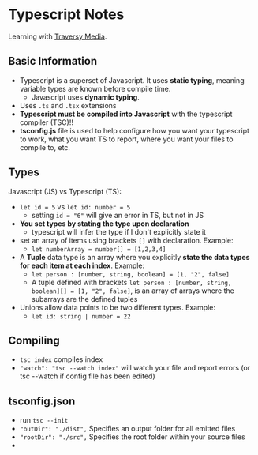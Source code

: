 # Typescript Notes

Learning with [Traversy Media](https://www.youtube.com/watch?v=BCg4U1FzODs).

## Basic Information

- Typescript is a superset of Javascript. It uses **static typing**, meaning variable types are known before compile time.
  - Javascript uses **dynamic typing**.
- Uses `.ts` and `.tsx` extensions
- **Typescript must be compiled into Javascript** with the typescript compiler (TSC)!!
- **tsconfig.js** file is used to help configure how you want your typescript to work, what you want TS to report, where you want your files to compile to, etc.

## Types

Javascript (JS) vs Typescript (TS):

- `let id = 5` vs `let id: number = 5`
  - setting `id = "6"` will give an error in TS, but not in JS
- **You set types by stating the type upon declaration**
  - typescript will infer the type if I don't explicitly state it
- set an array of items using brackets `[]` with declaration. Example:
  - `let numberArray = number[] = [1,2,3,4]`
- A **Tuple** data type is an array where you explicitly **state the data types for each item at each index**. Example:
  - `let person : [number, string, boolean] = [1, "2", false]`
  - A tuple defined with brackets `let person : [number, string, boolean][] = [1, "2", false]`, is an array of arrays where the subarrays are the defined tuples
- Unions allow data points to be two different types. Example:
  - `let id: string | number = 22`

## Compiling

- `tsc index` compiles index
- `"watch": "tsc --watch index"` will watch your file and report errors (or tsc --watch if config file has been edited)

## tsconfig.json

- run `tsc --init`
- `"outDir": "./dist",` Specifies an output folder for all emitted files
- `"rootDir": "./src",` Specifies the root folder within your source files
-
